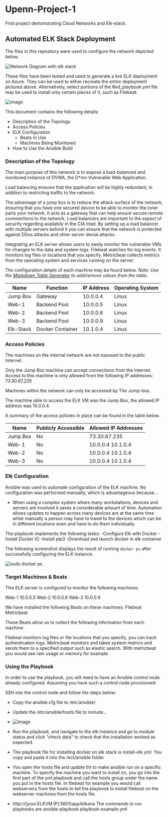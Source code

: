 # Upenn-Project-1
First project demonstrating Cloud Networks and Elk-stack.
## Automated ELK Stack Deployment

The files in this repository were used to configure the network depicted below.


![Network Diagram with elk stack](https://user-images.githubusercontent.com/80349924/110812027-41a38a80-8255-11eb-9ac5-6d5d2d469bf8.JPG)

These files have been tested and used to generate a live ELK deployment on Azure. They can be used to either recreate the entire deployment pictured above. Alternatively, select portions of the Red_playbook.yml file may be used to install only certain pieces of it, such as Filebeat.

 ![image](https://user-images.githubusercontent.com/80349924/110509350-0297fc80-80d0-11eb-8714-d5a7f2028581.png)


This document contains the following details:
- Description of the Topologu
- Access Policies
- ELK Configuration
  - Beats in Use
  - Machines Being Monitored
- How to Use the Ansible Build


### Description of the Topology

The main purpose of this network is to expose a load-balanced and monitored instance of DVWA, the D*mn Vulnerable Web Application.

Load balancing ensures that the application will be highly redundant, in addition to restricting traffic to the network.

The advantage of a jump box is to reduce the attack surface of the network, ensuring that you have one secured device to be able to monitor the inner parts your network. It acts as a gateway that can help ensure secure remote connnections to the network.
Load balancers are important to the aspect of security regarding availabily in the CIA triad. By setting up a load balancer with multiple servers behind it you can ensure that the network is protected against DDos attacks and other server denial attacks.

Integrating an ELK server allows users to easily monitor the vulnerable VMs for changes to the data and system logs.
Filebeat watches for log events. It monitors log files or locations that you specify.
Metricbeat collects metrics from the operating system and services running on the server.

The configuration details of each machine may be found below.
_Note: Use the [Markdown Table Generator](http://www.tablesgenerator.com/markdown_tables) to add/remove values from the table_.

| Name     | Function         | IP Address | Operating System |
|----------|------------------|------------|------------------|
| Jump Box | Gateway          | 10.0.0.4   | Linux            |
| Web-1    | Backend Pool     | 10.0.0.5   | Linux            |
| Web-2    | Backend Pool     | 10.0.0.6   | Linux            |
| Web-3    | Backend Pool     | 10.0.0.9   | Linux            |
|Elk-Stack | Docker Container | 10.1.0.4   | Linux            |

### Access Policies

The machines on the internal network are not exposed to the public Internet. 

Only the Jump Box machine can accept connections from the Internet. Access to this machine is only allowed from the following IP addresses:
73.30.67.235

Machines within the network can only be accessed by The Jump-box.

The machine able to access the ELK VM was the Jump Box, the allowed IP address was 10.0.0.4.

A summary of the access policies in place can be found in the table below.

| Name     | Publicly Accessible | Allowed IP Addresses                           |
|----------|---------------------|------------------------------------------------|
| Jump Box | No                  | 73.30.67.235                                   |
| Web-1    | No                  | 10.0.0.4 10.1.0.4                              |
| Web-2    | No                  | 10.0.0.4 10.1.0.4                              |
| Web-3    | No                  | 10.0.0.4 10.1.0.4                              |
### Elk Configuration

Ansible was used to automate configuration of the ELK machine. No configuration was performed manually, which is advantageous because...
- When using a complex system where many workstations, devices and servers are involved it saves a considerable amount of time.
Automation allows updates to happen across many devices are at the same time while manually a person may have to travel to the devices
which can be in different locations even and have to do them individually.

The playbook implements the following tasks:
-Configure Elk with Docker
-Install Docker IO
-Install pip3
-Download and launch docker in elk container 

The following screenshot displays the result of running `docker ps` after successfully configuring the ELK instance.

![sudo docker ps](https://user-images.githubusercontent.com/80349924/110660970-1a37b980-8192-11eb-8a85-6cf014135934.JPG)


### Target Machines & Beats
This ELK server is configured to monitor the following machines:

 Web-1 10.0.0.5
 Web-2 10.0.0.6
 Web-3 10.0.0.9

We have installed the following Beats on these machines:
Filebeat
Metricbeat

These Beats allow us to collect the following information from each machine:

Filebeat monitors log files or file locations that you specify, you can track authentication logs. Metricbeat monitors and takes system metrics and sends them to a specified output such as elastic search. With metricbeat you would see ram usage or memory for example.


### Using the Playbook
In order to use the playbook, you will need to have an Ansible control node already configured. Assuming you have such a control node provisioned: 

SSH into the control node and follow the steps below:
- Copy the ansible.cfg file to /etc/ansible/
- Update the /etc/ansible/hosts file to include...
- ![image](https://user-images.githubusercontent.com/80349924/110663898-e8742200-8194-11eb-8d32-84355f9c4b0b.png)

- Run the playbook, and navigate to the elk instance and go to module status and click "check data" to check that the installation worked as expected.


- The playbook file for installing docker on elk stack is install-elk.yml.
 You copy and paste it into the /ect/ansible folder
- You open the hosts file and update tht to make ansible run on a specific machine. To specify the machine you want to install on, you go into the first part of the yml playbook and call the hosts group under the name you put in the hosts file. In filebeat for example you would call webservers from the hosts to tell the playbook to install filebeat on the webserver machines from the hosts file.

- http://[your.ELKVM.IP]:5601/app/kibana
The commands to run playbooks are ansible-playbook playbook-example.yml 
